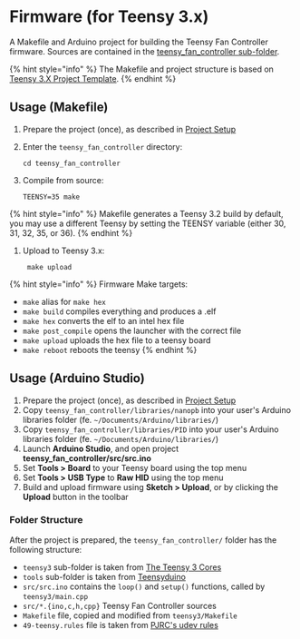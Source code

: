 # Firmware \(for Teensy 3.x\)

A Makefile and Arduino project for building the Teensy Fan Controller firmware. Sources are contained in the [teensy_fan_controller sub-folder][1].

{% hint style="info" %}
The Makefile and project structure is based on [Teensy 3.X Project Template][2].
{% endhint %}

[1]: https://github.com/mstrthealias/TeensyFanController/tree/master/teensy_fan_controller
[2]: https://github.com/apmorton/teensy-template


## Usage (Makefile)

1. Prepare the project (once), as described in [Project Setup][3]
1. Enter the `teensy_fan_controller` directory:

    ```
    cd teensy_fan_controller
    ```

1. Compile from source:

    ```
    TEENSY=35 make
    ```

{% hint style="info" %}
    Makefile generates a Teensy 3.2 build by default, you may use a different Teensy by setting the TEENSY variable (either 30, 31, 32, 35, or 36).
{% endhint %}

1. Upload to Teensy 3.x:

    ```
     make upload
     ```

{% hint style="info" %}
Firmware Make targets:

* `make` alias for `make hex`
* `make build` compiles everything and produces a .elf
* `make hex` converts the elf to an intel hex file
* `make post_compile` opens the launcher with the correct file
* `make upload` uploads the hex file to a teensy board
* `make reboot` reboots the teensy
{% endhint %}

[3]: /build-instructions/setup.md


## Usage (Arduino Studio)

1. Prepare the project (once), as described in [Project Setup][3]
1. Copy `teensy_fan_controller/libraries/nanopb` into your user's Arduino libraries folder (fe. `~/Documents/Arduino/libraries/`)
1. Copy `teensy_fan_controller/libraries/PID` into your user's Arduino libraries folder (fe. `~/Documents/Arduino/libraries/`)
1. Launch **Arduino Studio**, and open project **teensy_fan_controller/src/src.ino**
1. Set **Tools > Board** to your Teensy board using the top menu
1. Set **Tools > USB Type** to **Raw HID** using the top menu
1. Build and upload firmware using **Sketch > Upload**, or by clicking the **Upload** button in the toolbar


### Folder Structure

After the project is prepared, the `teensy_fan_controller/` folder has the following structure:

* `teensy3` sub-folder is taken from [The Teensy 3 Cores](https://github.com/PaulStoffregen/cores/tree/master/teensy3)
* `tools` sub-folder is taken from [Teensyduino](http://www.pjrc.com/teensy/td_download.html)
* `src/src.ino` contains the `loop()` and `setup()` functions, called by `teensy3/main.cpp`
* `src/*.{ino,c,h,cpp}` Teensy Fan Controller sources
* `Makefile` file, copied and modified from `teensy3/Makefile`
* `49-teensy.rules` file is taken from [PJRC's udev rules](http://www.pjrc.com/teensy/49-teensy.rules)

